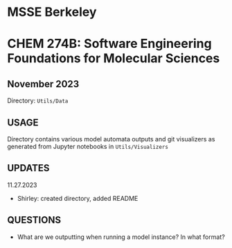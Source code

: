 # MSSE Berkeley
# CHEM 274B: Software Engineering Foundations for Molecular Sciences
## November 2023
Directory: `Utils/Data`


## USAGE
Directory contains various model automata outputs and git visualizers as generated from Jupyter notebooks in `Utils/Visualizers`

## UPDATES

11.27.2023
- Shirley: created directory, added README


## QUESTIONS
- What are we outputting when running a model instance? In what format?
